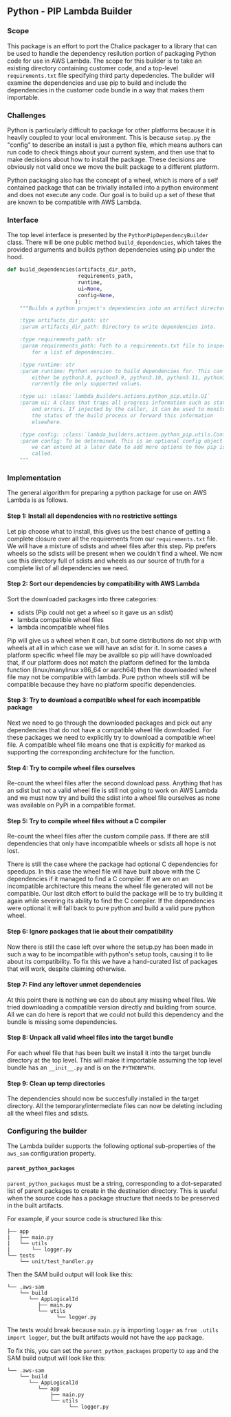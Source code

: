 ## Python - PIP Lambda Builder

### Scope

This package is an effort to port the Chalice packager to a library that can
be used to handle the dependency resilution portion of packaging Python code
for use in AWS Lambda. The scope for this builder is to take an existing
directory containing customer code, and a top-level `requirements.txt` file
specifying third party depedencies. The builder will examine the dependencies
and use pip to build and include the dependencies in the customer code bundle
in a way that makes them importable.

### Challenges

Python is particularly difficult to package for other platforms because it is
heavily coupled to your local environment. This is because `setup.py` the
"config" to describe an install is just a python file, which means authors can
run code to check things about your current system, and then use that to make
decisions about how to install the package. These decisions are obviously not
valid once we move the built package to a different platform.

Python packaging also has the concept of a wheel, which is more of a self
contained package that can be trivially installed into a python environment
and does not execute any code. Our goal is to build up a set of these that
are known to be compatible with AWS Lambda.

### Interface

The top level interface is presented by the `PythonPipDependencyBuilder`
class. There will be one public method `build_dependencies`, which takes
the provided arguments and builds python dependencies using pip under
the hood.

```python
def build_dependencies(artifacts_dir_path,
                       requirements_path,
                       runtime,
                       ui=None,
                       config=None,
                      ):
    """Builds a python project's dependencies into an artifact directory.

	:type artifacts_dir_path: str
	:param artifacts_dir_path: Directory to write dependencies into.

	:type requirements_path: str
	:param requirements_path: Path to a requirements.txt file to inspect
	    for a list of dependencies.

    :type runtime: str
    :param runtime: Python version to build dependencies for. This can
        either be python3.8, python3.9, python3.10, python3.11, python3.12 or python3.13. These are
        currently the only supported values.

    :type ui: :class:`lambda_builders.actions.python_pip.utils.UI`
    :param ui: A class that traps all progress information such as status
        and errors. If injected by the caller, it can be used to monitor
        the status of the build process or forward this information
        elsewhere.

    :type config: :class:`lambda_builders.actions.python_pip.utils.Config`
    :param config: To be determined. This is an optional config object
        we can extend at a later date to add more options to how pip is
        called.
    """
```

### Implementation

The general algorithm for preparing a python package for use on AWS Lambda
is as follows.

#### Step 1: Install all dependencies with no restrictive settings

Let pip choose what to install, this gives us the best chance of getting
a complete closure over all the requirements from our `requirements.txt` file.
We will have a mixture of sdists and wheel files after this step. Pip prefers
wheels so the sdists will be present when we couldn't find a wheel. We now use
this directory full of sdists and wheels as our source of truth for a complete
list of all dependencies we need.

#### Step 2: Sort our dependencies by compatibility with AWS Lambda

Sort the downloaded packages into three categories:
* sdists (Pip could not get a wheel so it gave us an sdist)
* lambda compatible wheel files
* lambda incompatible wheel files

Pip will give us a wheel when it can, but some distributions do not ship with
wheels at all in which case we will have an sdist for it. In some cases a
platform specific wheel file may be availble so pip will have downloaded that,
if our platform does not match the platform defined for the lambda function
(linux/manylinux x86_64 or aarch64) then the downloaded wheel file may not be
compatible with lambda. Pure python wheels still will be compatible because
they have no platform specific dependencies.

#### Step 3: Try to download a compatible wheel for each incompatible package

Next we need to go through the downloaded packages and pick out any
dependencies that do not have a compatible wheel file downloaded. For these
packages we need to explicitly try to download a compatible wheel file. A
compatible wheel file means one that is explicitly for marked as supporting the
corresponding architecture for the function.

#### Step 4: Try to compile wheel files ourselves

Re-count the wheel files after the second download pass. Anything that has an
sdist but not a valid wheel file is still not going to work on AWS Lambda and
we must now try and build the sdist into a wheel file ourselves as none was
available on PyPi in a compatible format.

#### Step 5: Try to compile wheel files without a C compiler

Re-count the wheel files after the custom compile pass. If there are still
dependencies that only have incompatible wheels or sdists all hope is not lost.

There is still the case where the package had optional C dependencies for
speedups. In this case the wheel file will have built above with the C
dependencies if it managed to find a C compiler. If we are on an incompatible
architecture this means the wheel file generated will not be compatible. Our
last ditch effort to build the package will be to try building it again while
severing its ability to find the C compiler. If the dependencies were optional
it will fall back to pure python and build a valid pure python wheel.

#### Step 6: Ignore packages that lie about their compatibility

Now there is still the case left over where the setup.py has been made in such
a way to be incompatible with python's setup tools, causing it to lie about its
compatibility. To fix this we have a hand-curated list of packages that will
work, despite claiming otherwise.

#### Step 7: Find any leftover unmet dependencies

At this point there is nothing we can do about any missing wheel files. We
tried downloading a compatible version directly and building from source. All
we can do here is report that we could not build this dependency and the bundle
is missing some dependencies.

#### Step 8: Unpack all valid wheel files into the target bundle

For each wheel file that has been built we install it into the target bundle
directory at the top level. This will make it importable assuming the top level
bundle has an `__init__.py` and is on the `PYTHONPATH`.

#### Step 9: Clean up temp directories

The dependencies should now be succesfully installed in the target directory.
All the temporary/intermediate files can now be deleting including all the
wheel files and sdists.

### Configuring the builder

The Lambda builder supports the following optional sub-properties of the `aws_sam` configuration property.

#### `parent_python_packages`

`parent_python_packages` must be a string, corresponding to a dot-separated list of parent packages to create in the destination directory. This is useful when the source code has a package structure that needs to be preserved in the built artifacts.

For example, if your source code is structured like this:

```
├── app
|   ├── main.py
|   └── utils
|       └── logger.py
└── tests
    └── unit/test_handler.py
```

Then the SAM build output will look like this:

```
└── .aws-sam
    └── build
       └── AppLogicalId
          ├── main.py
          └── utils
                └── logger.py
```

The tests would break because `main.py` is importing `logger` as `from .utils import logger`, but the built artifacts would not have the `app` package.

To fix this, you can set the `parent_python_packages` property to `app` and the SAM build output will look like this:

```
└── .aws-sam
    └── build
       └── AppLogicalId
          └── app
              ├── main.py
              └── utils
                    └── logger.py
```